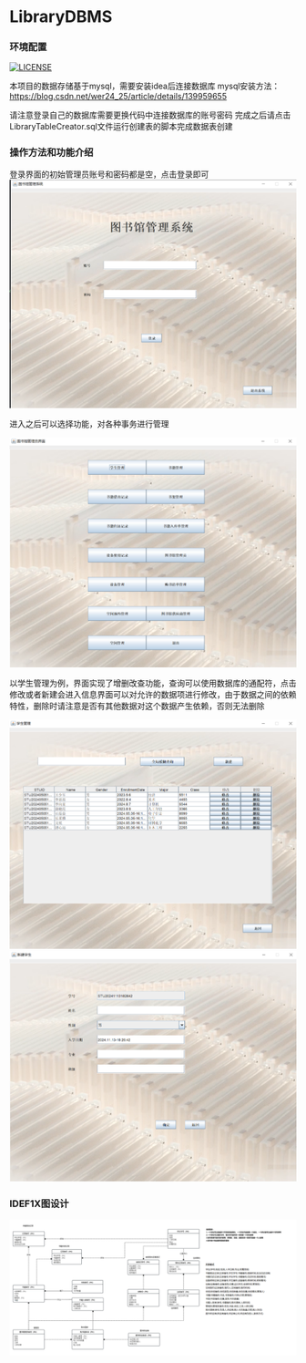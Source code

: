 # LibraryDBMS

### 环境配置
[![LICENSE](https://img.shields.io/cocoapods/l/AFNetworking.svg)](https://github.com/ciweiandmao/LibraryDBMS/blob/master/LICENSE)

本项目的数据存储基于mysql，需要安装idea后连接数据库
mysql安装方法：https://blog.csdn.net/wer24_25/article/details/139959655

请注意登录自己的数据库需要更换代码中连接数据库的账号密码
完成之后请点击LibraryTableCreator.sql文件运行创建表的脚本完成数据表创建

### 操作方法和功能介绍

登录界面的初始管理员账号和密码都是空，点击登录即可
![img.png](images/img.png)

进入之后可以选择功能，对各种事务进行管理

![img_1.png](images/img_1.png)

以学生管理为例，界面实现了增删改查功能，查询可以使用数据库的通配符，点击修改或者新建会进入信息界面可以对允许的数据项进行修改，由于数据之间的依赖特性，删除时请注意是否有其他数据对这个数据产生依赖，否则无法删除

![img_2.png](images/img_2.png)
![img_3.png](images/img_3.png)

### IDEF1X图设计
![img_4.png](images/img_4.png)